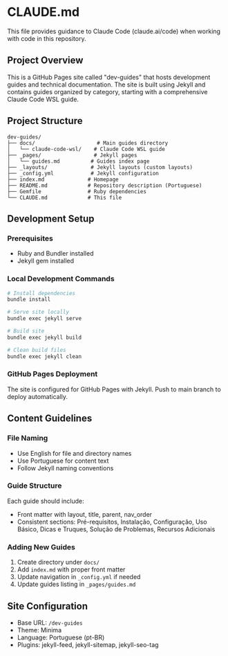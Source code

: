 # CLAUDE.md

This file provides guidance to Claude Code (claude.ai/code) when working with code in this repository.

## Project Overview

This is a GitHub Pages site called "dev-guides" that hosts development guides and technical documentation. The site is built using Jekyll and contains guides organized by category, starting with a comprehensive Claude Code WSL guide.

## Project Structure

```
dev-guides/
├── docs/                    # Main guides directory
│   └── claude-code-wsl/    # Claude Code WSL guide
├── _pages/                 # Jekyll pages
│   └── guides.md          # Guides index page
├── _layouts/              # Jekyll layouts (custom layouts)
├── _config.yml            # Jekyll configuration
├── index.md              # Homepage
├── README.md             # Repository description (Portuguese)
├── Gemfile               # Ruby dependencies
└── CLAUDE.md             # This file
```

## Development Setup

### Prerequisites
- Ruby and Bundler installed
- Jekyll gem installed

### Local Development Commands

```bash
# Install dependencies
bundle install

# Serve site locally
bundle exec jekyll serve

# Build site
bundle exec jekyll build

# Clean build files
bundle exec jekyll clean
```

### GitHub Pages Deployment

The site is configured for GitHub Pages with Jekyll. Push to main branch to deploy automatically.

## Content Guidelines

### File Naming
- Use English for file and directory names
- Use Portuguese for content text
- Follow Jekyll naming conventions

### Guide Structure
Each guide should include:
- Front matter with layout, title, parent, nav_order
- Consistent sections: Pré-requisitos, Instalação, Configuração, Uso Básico, Dicas e Truques, Solução de Problemas, Recursos Adicionais

### Adding New Guides
1. Create directory under `docs/`
2. Add `index.md` with proper front matter
3. Update navigation in `_config.yml` if needed
4. Update guides listing in `_pages/guides.md`

## Site Configuration

- Base URL: `/dev-guides`
- Theme: Minima
- Language: Portuguese (pt-BR)
- Plugins: jekyll-feed, jekyll-sitemap, jekyll-seo-tag